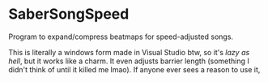 # SaberSongSpeed
Program to expand/compress beatmaps for speed-adjusted songs.

This is literally a windows form made in Visual Studio btw, so it's *lazy as hell*, but it works like a charm.  It even adjusts barrier length (something I didn't think of until it killed me lmao).  If anyone ever sees a reason to use it, 
